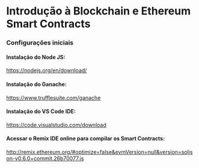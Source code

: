 # Introdução à Blockchain e Ethereum Smart Contracts


### Configurações iniciais

#### Instalação do Node JS:
https://nodejs.org/en/download/

#### Instalação do Ganache:
https://www.trufflesuite.com/ganache

#### Instalação do VS Code IDE:
https://code.visualstudio.com/download

#### Acessar o Remix IDE online para compilar os Smart Contracts:
http://remix.ethereum.org/#optimize=false&evmVersion=null&version=soljson-v0.6.0+commit.26b70077.js
